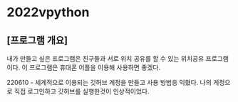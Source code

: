 # 2022vpython
## [프로그램 개요]  
내가 만들고 싶은 프로그램은 친구들과 서로 위치 공유를 할 수 있는 위치공유 프로그램이다. 이 프로그램은 휴대폰 어플을 이용해 사용하면 좋겠다.


220610 - 세계적으로 이용되는 깃허브 계정을 만들고 사용 방법응 익혔다. 
나의 게정으로 직접 로그인하고 깃허브를 실행한것이 인상적이었다.

